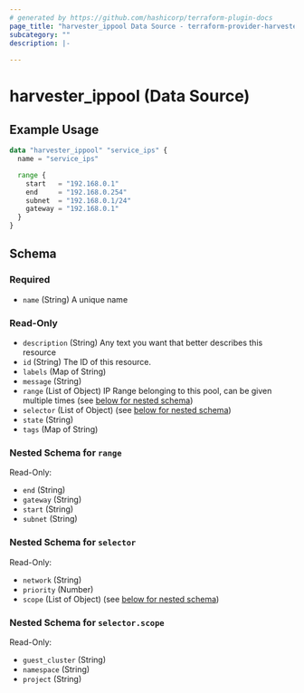 ```yaml
---
# generated by https://github.com/hashicorp/terraform-plugin-docs
page_title: "harvester_ippool Data Source - terraform-provider-harvester"
subcategory: ""
description: |-
  
---
```


# harvester_ippool (Data Source)



## Example Usage

```terraform
data "harvester_ippool" "service_ips" {
  name = "service_ips"

  range {
    start   = "192.168.0.1"
    end     = "192.168.0.254"
    subnet  = "192.168.0.1/24"
    gateway = "192.168.0.1"
  }
}
```

<!-- schema generated by tfplugindocs -->
## Schema

### Required

- `name` (String) A unique name

### Read-Only

- `description` (String) Any text you want that better describes this resource
- `id` (String) The ID of this resource.
- `labels` (Map of String)
- `message` (String)
- `range` (List of Object) IP Range belonging to this pool, can be given multiple times (see [below for nested schema](#nestedatt--range))
- `selector` (List of Object) (see [below for nested schema](#nestedatt--selector))
- `state` (String)
- `tags` (Map of String)

<a id="nestedatt--range"></a>
### Nested Schema for `range`

Read-Only:

- `end` (String)
- `gateway` (String)
- `start` (String)
- `subnet` (String)


<a id="nestedatt--selector"></a>
### Nested Schema for `selector`

Read-Only:

- `network` (String)
- `priority` (Number)
- `scope` (List of Object) (see [below for nested schema](#nestedobjatt--selector--scope))

<a id="nestedobjatt--selector--scope"></a>
### Nested Schema for `selector.scope`

Read-Only:

- `guest_cluster` (String)
- `namespace` (String)
- `project` (String)
